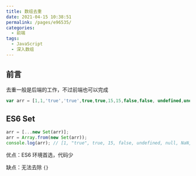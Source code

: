 ```yaml
---
title: 数组去重
date: 2021-04-15 10:38:51
permalink: /pages/e96535/
categories:
  - 前端
tags:
  - JavaScript
  - 深入数组
---
```

## 前言
去重一般是后端的工作，不过前端也可以完成
```javascript
var arr = [1,1,'true','true',true,true,15,15,false,false, undefined,undefined, null,null, NaN, NaN,'NaN', 0, 0, 'a', 'a',{},{}];
```

## ES6 Set
```javascript
arr = [...new Set(arr)];
arr = Array.from(new Set(arr));
console.log(arr); // [1, "true", true, 15, false, undefined, null, NaN, "NaN", 0, "a", {}, {}]
```
优点：ES6 环境首选，代码少

缺点：无法去除 `{}`

## 